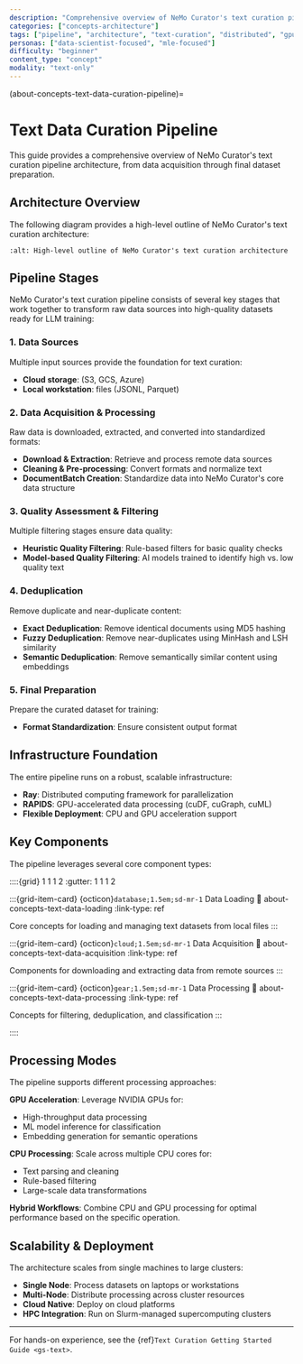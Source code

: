 ```yaml
---
description: "Comprehensive overview of NeMo Curator's text curation pipeline architecture including data acquisition and processing"
categories: ["concepts-architecture"]
tags: ["pipeline", "architecture", "text-curation", "distributed", "gpu-accelerated", "overview"]
personas: ["data-scientist-focused", "mle-focused"]
difficulty: "beginner"
content_type: "concept"
modality: "text-only"
---
```


(about-concepts-text-data-curation-pipeline)=
# Text Data Curation Pipeline

This guide provides a comprehensive overview of NeMo Curator's text curation pipeline architecture, from data acquisition through final dataset preparation.

## Architecture Overview

The following diagram provides a high-level outline of NeMo Curator's text curation architecture:

```{image} _images/text-processing-diagram.png
:alt: High-level outline of NeMo Curator's text curation architecture
```

## Pipeline Stages

NeMo Curator's text curation pipeline consists of several key stages that work together to transform raw data sources into high-quality datasets ready for LLM training:

### 1. Data Sources

Multiple input sources provide the foundation for text curation:

- **Cloud storage**: (S3, GCS, Azure)
- **Local workstation**: files (JSONL, Parquet)

### 2. Data Acquisition & Processing

Raw data is downloaded, extracted, and converted into standardized formats:

- **Download & Extraction**: Retrieve and process remote data sources
- **Cleaning & Pre-processing**: Convert formats and normalize text
- **DocumentBatch Creation**: Standardize data into NeMo Curator's core data structure

### 3. Quality Assessment & Filtering

Multiple filtering stages ensure data quality:

- **Heuristic Quality Filtering**: Rule-based filters for basic quality checks
- **Model-based Quality Filtering**: AI models trained to identify high vs. low quality text

### 4. Deduplication

Remove duplicate and near-duplicate content:

- **Exact Deduplication**: Remove identical documents using MD5 hashing
- **Fuzzy Deduplication**: Remove near-duplicates using MinHash and LSH similarity
- **Semantic Deduplication**: Remove semantically similar content using embeddings

### 5. Final Preparation

Prepare the curated dataset for training:

- **Format Standardization**: Ensure consistent output format

## Infrastructure Foundation

The entire pipeline runs on a robust, scalable infrastructure:

- **Ray**: Distributed computing framework for parallelization
- **RAPIDS**: GPU-accelerated data processing (cuDF, cuGraph, cuML)
- **Flexible Deployment**: CPU and GPU acceleration support

## Key Components

The pipeline leverages several core component types:

::::{grid} 1 1 1 2
:gutter: 1 1 1 2

:::{grid-item-card} {octicon}`database;1.5em;sd-mr-1` Data Loading
:link: about-concepts-text-data-loading
:link-type: ref

Core concepts for loading and managing text datasets from local files
:::

:::{grid-item-card} {octicon}`cloud;1.5em;sd-mr-1` Data Acquisition
:link: about-concepts-text-data-acquisition
:link-type: ref

Components for downloading and extracting data from remote sources
:::

:::{grid-item-card} {octicon}`gear;1.5em;sd-mr-1` Data Processing
:link: about-concepts-text-data-processing
:link-type: ref

Concepts for filtering, deduplication, and classification
:::

::::

## Processing Modes

The pipeline supports different processing approaches:

**GPU Acceleration**: Leverage NVIDIA GPUs for:
- High-throughput data processing
- ML model inference for classification
- Embedding generation for semantic operations

**CPU Processing**: Scale across multiple CPU cores for:
- Text parsing and cleaning
- Rule-based filtering
- Large-scale data transformations

**Hybrid Workflows**: Combine CPU and GPU processing for optimal performance based on the specific operation.

## Scalability & Deployment

The architecture scales from single machines to large clusters:

- **Single Node**: Process datasets on laptops or workstations
- **Multi-Node**: Distribute processing across cluster resources
- **Cloud Native**: Deploy on cloud platforms
- **HPC Integration**: Run on Slurm-managed supercomputing clusters

---

For hands-on experience, see the {ref}`Text Curation Getting Started Guide <gs-text>`.